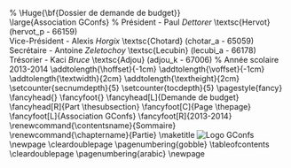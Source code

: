 % \Huge{\bf{Dossier de demande de budget}}\
\large{Association GConfs}
% Président     - Paul *Dettorer*       \textsc{Hervot}   (hervot\_p - 66159)\
Vice-Président  - Alexis  *Horgix*      \textsc{Chotard}  (chotar\_a - 65059)\
Secrétaire      - Antoine *Zeletochoy*  \textsc{Lecubin}  (lecubi\_a - 66178)\
Trésorier       - Kaci    *Bruce*       \textsc{Adjou}    (adjou\_k - 67006)
% Année scolaire 2013-2014
\addtolength{\hoffset}{-1cm}
\addtolength{\voffset}{-1cm}
\addtolength{\textwidth}{2cm}
\addtolength{\textheight}{2cm}
\setcounter{secnumdepth}{5}
\setcounter{tocdepth}{5}
\pagestyle{fancy}
\fancyhead{}
\fancyfoot{}
\fancyhead[L]{Demande de budget}
\fancyhead[R]{Part \thesubsection}
\fancyfoot[C]{Page \thepage}
\fancyfoot[L]{Association GConfs}
\fancyfoot[R]{2013-2014}
\renewcommand{\contentsname}{Sommaire}
\renewcommand{\chaptername}{Partie}
\maketitle
![Logo GConfs](logo_gconfs.png)\
\newpage
\cleardoublepage
\pagenumbering{gobble}
\tableofcontents
\cleardoublepage
\pagenumbering{arabic}
\newpage

